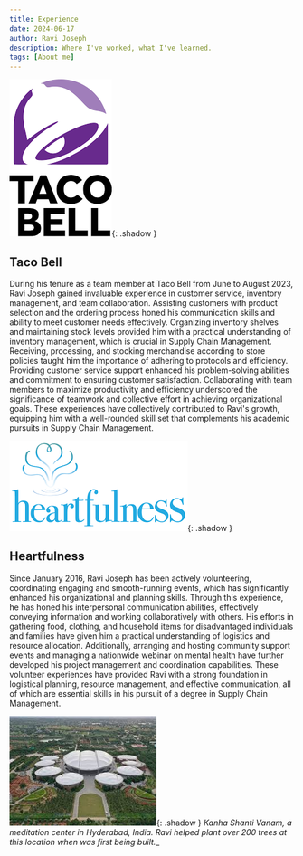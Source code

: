 ```yaml
---
title: Experience
date: 2024-06-17 
author: Ravi Joseph
description: Where I've worked, what I've learned.
tags: [About me] 
---
```


![Desktop View](/assets/img/tacobell.png){: .shadow }

## Taco Bell

During his tenure as a team member at Taco Bell from June to August 2023, Ravi Joseph gained invaluable experience in customer service, inventory management, and team collaboration. Assisting customers with product selection and the ordering process honed his communication skills and ability to meet customer needs effectively. Organizing inventory shelves and maintaining stock levels provided him with a practical understanding of inventory management, which is crucial in Supply Chain Management. Receiving, processing, and stocking merchandise according to store policies taught him the importance of adhering to protocols and efficiency. Providing customer service support enhanced his problem-solving abilities and commitment to ensuring customer satisfaction. Collaborating with team members to maximize productivity and efficiency underscored the significance of teamwork and collective effort in achieving organizational goals. These experiences have collectively contributed to Ravi's growth, equipping him with a well-rounded skill set that complements his academic pursuits in Supply Chain Management.

![Desktop View](/assets/img/heartfulness.png){: .shadow }

## Heartfulness

Since January 2016, Ravi Joseph has been actively volunteering, coordinating engaging and smooth-running events, which has significantly enhanced his organizational and planning skills. Through this experience, he has honed his interpersonal communication abilities, effectively conveying information and working collaboratively with others. His efforts in gathering food, clothing, and household items for disadvantaged individuals and families have given him a practical understanding of logistics and resource allocation. Additionally, arranging and hosting community support events and managing a nationwide webinar on mental health have further developed his project management and coordination capabilities. These volunteer experiences have provided Ravi with a strong foundation in logistical planning, resource management, and effective communication, all of which are essential skills in his pursuit of a degree in Supply Chain Management.

![Desktop View](/assets/img/Kanha.jpg){: .shadow }
_Kanha Shanti Vanam, a meditation center in Hyderabad, India.  Ravi helped plant over 200 trees at this location when was first being built.__